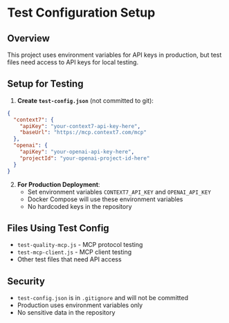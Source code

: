 # Test Configuration Setup

## Overview
This project uses environment variables for API keys in production, but test files need access to API keys for local testing.

## Setup for Testing

1. **Create `test-config.json`** (not committed to git):
```json
{
  "context7": {
    "apiKey": "your-context7-api-key-here",
    "baseUrl": "https://mcp.context7.com/mcp"
  },
  "openai": {
    "apiKey": "your-openai-api-key-here",
    "projectId": "your-openai-project-id-here"
  }
}
```

2. **For Production Deployment**:
   - Set environment variables `CONTEXT7_API_KEY` and `OPENAI_API_KEY`
   - Docker Compose will use these environment variables
   - No hardcoded keys in the repository

## Files Using Test Config
- `test-quality-mcp.js` - MCP protocol testing
- `test-mcp-client.js` - MCP client testing
- Other test files that need API access

## Security
- `test-config.json` is in `.gitignore` and will not be committed
- Production uses environment variables only
- No sensitive data in the repository
